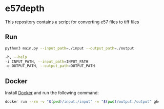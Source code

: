 # e57depth
This repository contains a script for converting e57 files to tiff files

## Run
```bash
python3 main.py --input_path=./input --output_path=./output
```
```bash
-h, --help
-i INPUT_PATH, --input_path=INPUT_PATH
-o OUTPUT_PATH, --output_path=OUTPUT_PATH
```

## Docker
Install [Docker](https://www.docker.com/) and run the following command:
```bash
docker run --rm -v "$(pwd)/input:/input" -v "$(pwd)/output:/output" ghcr.io/borodin/e57depth:master
```